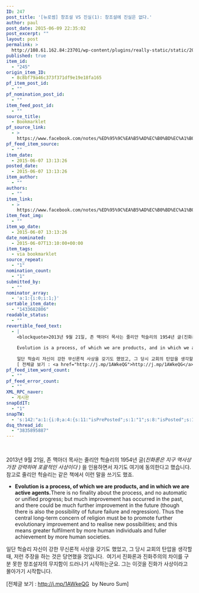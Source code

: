 ```yaml
---
ID: 247
post_title: '[뉴로썸] 창조설 VS 진실(1): 창조설에 진실은 없다.'
author: paul
post_date: 2015-06-09 22:35:02
post_excerpt: ""
layout: post
permalink: >
  http://108.61.162.84:23701/wp-content/plugins/really-static/static/2015/06/%eb%89%b4%eb%a1%9c%ec%8d%b8-%ec%b0%bd%ec%a1%b0%ec%84%a4-vs-%ec%a7%84%ec%8b%a41-%ec%b0%bd%ec%a1%b0%ec%84%a4%ec%97%90-%ec%a7%84%ec%8b%a4%ec%9d%80-%ec%97%86%eb%8b%a4/
published: true
item_id:
  - "245"
origin_item_ID:
  - 8c8bf79a46c373f371df9e19e18fa165
pf_item_post_id:
  - ""
pf_nomination_post_id:
  - ""
item_feed_post_id:
  - ""
source_title:
  - Bookmarklet
pf_source_link:
  - >
    https://www.facebook.com/notes/%ED%95%9C%EA%B5%AD%EC%B0%BD%EC%A1%B0%EA%B4%B4%ED%95%99%ED%9A%8C/%EC%8B%A0%EA%B2%BD%ED%95%A9%EC%B0%BD%EC%A1%B0%EC%84%A4-vs-%EC%A7%84%EC%8B%A41-%EC%B0%BD%EC%A1%B0%EC%84%A4%EC%97%90-%EC%A7%84%EC%8B%A4%EC%9D%80-%EC%97%86%EB%8B%A4/398507373665091
pf_feed_item_source:
  - ""
item_date:
  - 2015-06-07 13:13:26
posted_date:
  - 2015-06-07 13:13:26
item_author:
  - ""
authors:
  - ""
item_link:
  - >
    https://www.facebook.com/notes/%ED%95%9C%EA%B5%AD%EC%B0%BD%EC%A1%B0%EA%B4%B4%ED%95%99%ED%9A%8C/%EC%8B%A0%EA%B2%BD%ED%95%A9%EC%B0%BD%EC%A1%B0%EC%84%A4-vs-%EC%A7%84%EC%8B%A41-%EC%B0%BD%EC%A1%B0%EC%84%A4%EC%97%90-%EC%A7%84%EC%8B%A4%EC%9D%80-%EC%97%86%EB%8B%A4/398507373665091
item_feat_img:
  - ""
item_wp_date:
  - 2015-06-07 13:13:26
date_nominated:
  - 2015-06-07T13:10:00+00:00
item_tags:
  - via bookmarklet
source_repeat:
  - "1"
nomination_count:
  - "1"
submitted_by:
  - ""
nominator_array:
  - 'a:1:{i:0;i:1;}'
sortable_item_date:
  - "1433682806"
readable_status:
  - ""
revertible_feed_text:
  - |
    <blockquote>2013년 9월 21일, 존 맥아더 목사는 줄리안 헉슬리의 1954년 글(진화론은 지구 역사상 가장 강력하며 포괄적인 사상이다 ) 을 인용하면서 자기도 여기에 동의한다고 했습니다. 참고로 줄리안 헉슬리는 같은 책에서 이런 말을 쓰기도 했죠.
    
    Evolution is a process, of which we are products, and in which we are active agents.There is no finality about the process, and no automatic or unified progress; but much improvement has occurred in the past, and there could be much further improvement in the future (though there is also the possibility of future failure and regression). Thus the central long-term concern of religion must be to promote further evolutionary improvement and to realise new possibilities; and this means greater fulfilment by more human individuals and fuller achievement by more human societies.
    
    일단 헉슬리 자신이 강한 무신론적 사상을 갖기도 했었고, 그 당시 교회의 탄압을 생각할때, 저런 주장을 하는 것은 당연했을 것입니다.  여기서 진화론과 진화주의의 차이를 구분 못한 창조설자의 무지함이 드러나기 시작하는군요. 그는 이것을 진화가 사상이라고 몰아가기 시작합니다.</blockquote>
    [ 전체글 보기 : <a href="http://j.mp/1AWkeQG">http://j.mp/1AWkeQG</a>  by Neuro Sum ]
pf_feed_item_word_count:
  - ""
pf_feed_error_count:
  - ""
XML_RPC_naver:
  - 게시판
snapEdIT:
  - "1"
snapTW:
  - 's:142:"a:1:{i:0;a:4:{s:11:"isPrePosted";s:1:"1";s:8:"isPosted";s:1:"1";s:4:"pgID";s:18:"608267258402471937";s:5:"pDate";s:19:"2015-06-09 13:39:50";}}";'
dsq_thread_id:
  - "3835895887"
---
```

<div>
<p>&nbsp;</p>
<p>2013년 9월 21일, 존 맥아더 목사는 줄리안 헉슬리의 1954년 글(<em>진화론은 지구 역사상 가장 강력하며 포괄적인 사상이다 ) </em>을 인용하면서 자기도 여기에 동의한다고 했습니다. 참고로 줄리안 헉슬리는 같은 책에서 이런 말을 쓰기도 했죠.</p>
<ul>
<li><strong>Evolution is a process, of which we are products, and in which we are active agents.</strong>There is no finality about the process, and no automatic or unified progress; but much improvement has occurred in the past, and there could be much further improvement in the future (though there is also the possibility of future failure and regression). Thus the central long-term concern of religion must be to promote further evolutionary improvement and to realise new possibilities; and this means greater fulfilment by more human individuals and fuller achievement by more human societies.</li>
</ul>
<p>일단 헉슬리 자신이 강한 무신론적 사상을 갖기도 했었고, 그 당시 교회의 탄압을 생각할때, 저런 주장을 하는 것은 당연했을 것입니다.  여기서 진화론과 진화주의의 차이를 구분 못한 창조설자의 무지함이 드러나기 시작하는군요. 그는 이것을 진화가 사상이라고 몰아가기 시작합니다.</p>
<p>[전체글 보기 : <a href="http://j.mp/1AWkeQG">http://j.mp/1AWkeQG</a>  by Neuro Sum]</p>
<p>&nbsp;</p>
</div>
